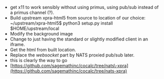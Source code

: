 - get x11 to work sensibly without using primus, using pub/sub instead of a primus channel \(?\).
- Build upstream xpra\-html5 from source to location of our choice: ~/upstream/xpra\-html5\$ python3 setup.py install \$HOME/upstream/local
- Modify the background image
- Change to just having the standard or slightly modified client in an iframe.
- Get the html from built location.
- Replace the _websocket_ part by NATS proxied pub/sub later.
- this is clearly the way to go
- [https://github.com/sagemathinc/cocalc/tree/nats\-xpra](https://github.com/sagemathinc/cocalc/tree/nats-xpra) 
